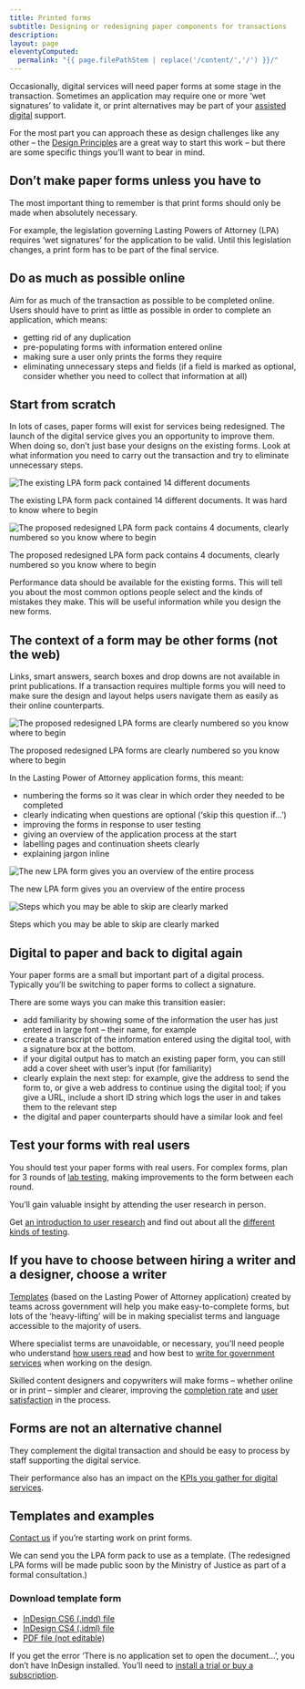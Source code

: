 ```yaml
---
title: Printed forms
subtitle: Designing or redesigning paper components for transactions
description:
layout: page
eleventyComputed:
  permalink: "{{ page.filePathStem | replace('/content/','/') }}/"
---
```


Occasionally, digital services will need paper forms at some stage in the transaction. Sometimes an application may require one or more ‘wet signatures’ to validate it, or print alternatives may be part of your [assisted digital](/version-1/guides/assisted-digital/) support.

For the most part you can approach these as design challenges like any other – the [Design Principles](https://web.archive.org/web/20150324140521/https://www.gov.uk/design-principles) are a great way to start this work – but there are some specific things you’ll want to bear in mind.

## Don’t make paper forms unless you have to

The most important thing to remember is that print forms should only be made when absolutely necessary.

For example, the legislation governing Lasting Powers of Attorney (LPA) requires ‘wet signatures’ for the application to be valid. Until this legislation changes, a print form has to be part of the final service.

## Do as much as possible online

Aim for as much of the transaction as possible to be completed online. Users should have to print as little as possible in order to complete an application, which means:

- getting rid of any duplication
- pre-populating forms with information entered online
- making sure a user only prints the forms they require
- eliminating unnecessary steps and fields (if a field is marked as optional, consider whether you need to collect that information at all)

## Start from scratch

In lots of cases, paper forms will exist for services being redesigned. The launch of the digital service gives you an opportunity to improve them. When doing so, don’t just base your designs on the existing forms. Look at what information you need to carry out the transaction and try to eliminate unnecessary steps.

![The existing LPA form pack contained 14 different documents](/assets/content/version-1/guides/images/before.png)

The existing LPA form pack contained 14 different documents. It was hard to know where to begin

![The proposed redesigned LPA form pack contains 4 documents, clearly numbered so you know where to begin](/assets/content/version-1/guides/images/after.png)

The proposed redesigned LPA form pack contains 4 documents, clearly numbered so you know where to begin

Performance data should be available for the existing forms. This will tell you about the most common options people select and the kinds of mistakes they make. This will be useful information while you design the new forms.

## The context of a form may be other forms (not the web)

Links, smart answers, search boxes and drop downs are not available in print publications. If a transaction requires multiple forms you will need to make sure the design and layout helps users navigate them as easily as their online counterparts.

![The proposed redesigned LPA forms are clearly numbered so you know where to begin](/assets/content/version-1/guides/images/numbering.png)

The proposed redesigned LPA forms are clearly numbered so you know where to begin

In the Lasting Power of Attorney application forms, this meant:

- numbering the forms so it was clear in which order they needed to be completed
- clearly indicating when questions are optional (‘skip this question if…’)
- improving the forms in response to user testing
- giving an overview of the application process at the start
- labelling pages and continuation sheets clearly
- explaining jargon inline

![The new LPA form gives you an overview of the entire process](/assets/content/version-1/guides/images/process.png)

The new LPA form gives you an overview of the entire process

![Steps which you may be able to skip are clearly marked](/assets/content/version-1/guides/images/skip.png)

Steps which you may be able to skip are clearly marked

## Digital to paper and back to digital again

Your paper forms are a small but important part of a digital process. Typically you’ll be switching to paper forms to collect a signature.

There are some ways you can make this transition easier:

- add familiarity by showing some of the information the user has just entered in large font – their name, for example
- create a transcript of the information entered using the digital tool, with a signature box at the bottom.
- if your digital output has to match an existing paper form, you can still add a cover sheet with user’s input (for familiarity)
- clearly explain the next step: for example, give the address to send the form to, or give a web address to continue using the digital tool; if you give a URL, include a short ID string which logs the user in and takes them to the relevant step
- the digital and paper counterparts should have a similar look and feel

## Test your forms with real users

You should test your paper forms with real users. For complex forms, plan for 3 rounds of [lab testing](/version-1/guides/lab-based-user-testing/), making improvements to the form between each round.

You’ll gain valuable insight by attending the user research in person.

Get [an introduction to user research](/version-1/guides/user-research/) and find out about all the [different kinds of testing](https://web.archive.org/web/20150324140521/https://www.gov.uk/service-manual/user-researchers).

## If you have to choose between hiring a writer and a designer, choose a writer

[Templates](#templates-and-examples) (based on the Lasting Power of Attorney application) created by teams across government will help you make easy-to-complete forms, but lots of the ‘heavy-lifting’ will be in making specialist terms and language accessible to the majority of users.

Where specialist terms are unavoidable, or necessary, you’ll need people who understand [how users read](/version-1/guides/how-users-read/) and how best to [write for government services](https://web.archive.org/web/20150324140521/https://www.gov.uk/guidance/content-design/writing-for-gov-uk) when working on the design.

Skilled content designers and copywriters will make forms – whether online or in print – simpler and clearer, improving the [completion rate](/version-1/guides/completion-rate/) and [user satisfaction](/version-1/guides/user-satisfaction/) in the process.

## Forms are not an alternative channel

They complement the digital transaction and should be easy to process by staff supporting the digital service.

Their performance also has an impact on the [KPIs you gather for digital services](/version-1/guides/measurement/).

## Templates and examples

[Contact us](https://web.archive.org/web/20150324140521/https://www.gov.uk/feedback/contact) if you’re starting work on print forms.

We can send you the LPA form pack to use as a template. (The redesigned LPA forms will be made public soon by the Ministry of Justice as part of a formal consultation.)

### Download template form

- [InDesign CS6 (.indd) file](https://web.archive.org/web/20150324140521/https://www.gov.uk/service-manual/assets/documents/print-forms/template-form.indd)
- [InDesign CS4 (.idml) file](https://web.archive.org/web/20150324140521/https://www.gov.uk/service-manual/assets/documents/print-forms/template-form.idml)
- [PDF file (not editable)](https://web.archive.org/web/20150324140521/https://www.gov.uk/service-manual/assets/documents/print-forms/template-form.pdf)

If you get the error ‘There is no application set to open the document…’, you don’t have InDesign installed. You’ll need to [install a trial or buy a subscription](https://www.adobe.com/uk/products/indesign.html).
